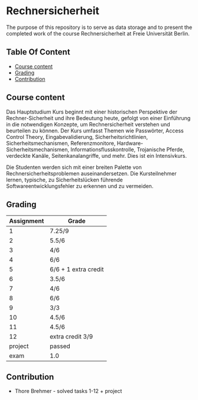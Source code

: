 # Rechnersicherheit

The purpose of this repository is to serve as data storage and to present the completed work of the course Rechnersicherheit at Freie Universität Berlin.

## Table Of Content

- [Course content](#course-content)
- [Grading](#grading)
- [Contribution](#contribution)


## Course content

Das Hauptstudium Kurs beginnt mit einer historischen Perspektive der Rechner-Sicherheit und ihre Bedeutung heute, gefolgt von einer Einführung in die notwendigen Konzepte, um Rechnersicherheit verstehen und beurteilen zu können. Der Kurs umfasst Themen wie Passwörter, Access Control Theory, Eingabevalidierung, Sicherheitsrichtlinien, Sicherheitsmechanismen, Referenzmonitore, Hardware-Sicherheitsmechanismen, Informationsflusskontrolle, Trojanische Pferde, verdeckte Kanäle, Seitenkanalangriffe, und mehr. Dies ist ein Intensivkurs.

Die Studenten werden sich mit einer breiten Palette von Rechnersicherheitsproblemen auseinandersetzen. Die Kursteilnehmer lernen, typische, zu Sicherheitslücken führende Softwareentwicklungsfehler zu erkennen und zu vermeiden.



## Grading

| Assignment  | Grade |
| ------------- | ------------- |
| 1  | 7.25/9  |
| 2  | 5.5/6  |
| 3  | 4/6  |
| 4  | 6/6  |
| 5  | 6/6 + 1 extra credit  |
| 6  | 3.5/6  |
| 7  | 4/6  |
| 8  | 6/6  |
| 9  | 3/3  |
| 10  | 4.5/6  |
| 11  | 4.5/6  |
| 12  | extra credit 3/9  |
| project  | passed  |
| exam  | 1.0  |



## Contribution

* Thore Brehmer - solved tasks 1-12 + project
